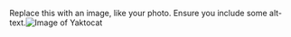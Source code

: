 Replace this with an image, like your photo. Ensure you include some alt-text.![Image of Yaktocat](https://octodex.github.com/images/yaktocat.png)

[text]:(https://example.com)

